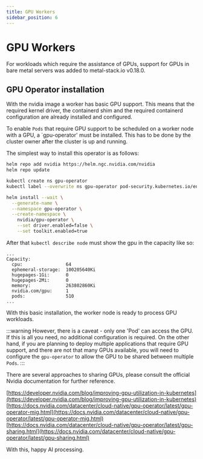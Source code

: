 ```yaml
---
title: GPU Workers
sidebar_position: 6
---
```


# GPU Workers

For workloads which require the assistance of GPUs, support for GPUs in bare metal servers was added to metal-stack.io v0.18.0.

## GPU Operator installation

With the nvidia image a worker has basic GPU support. This means that the required kernel driver, the containerd shim and the required containerd configuration are already installed and configured.

To enable `Pods` that require GPU support to be scheduled on a worker node with a GPU, a `gpu-operator' must be installed.
This has to be done by the cluster owner after the cluster is up and running.

The simplest way to install this operator is as follows:

```bash
helm repo add nvidia https://helm.ngc.nvidia.com/nvidia
helm repo update

kubectl create ns gpu-operator
kubectl label --overwrite ns gpu-operator pod-security.kubernetes.io/enforce=privileged

helm install --wait \
  --generate-name \
  --namespace gpu-operator \
  --create-namespace \
    nvidia/gpu-operator \
    --set driver.enabled=false \
    --set toolkit.enabled=true
```

After that `kubectl describe node` must show the gpu in the capacity like so:

```plain
...
Capacity:
  cpu:                64
  ephemeral-storage:  100205640Ki
  hugepages-1Gi:      0
  hugepages-2Mi:      0
  memory:             263802860Ki
  nvidia.com/gpu:     1
  pods:               510
...
```

With this basic installation, the worker node is ready to process GPU workloads.

:::warning
However, there is a caveat - only one 'Pod' can access the GPU. If this is all you need, no additional configuration is required.
On the other hand, if you are planning to deploy multiple applications that require GPU support, and there are not that many GPUs available, you will need to configure the `gpu-operator` to allow the GPU to be shared between multiple `Pods`.
:::

There are several approaches to sharing GPUs, please consult the official Nvidia documentation for further reference.

[https://developer.nvidia.com/blog/improving-gpu-utilization-in-kubernetes](https://developer.nvidia.com/blog/improving-gpu-utilization-in-kubernetes)
[https://docs.nvidia.com/datacenter/cloud-native/gpu-operator/latest/gpu-operator-mig.html](https://docs.nvidia.com/datacenter/cloud-native/gpu-operator/latest/gpu-operator-mig.html)
[https://docs.nvidia.com/datacenter/cloud-native/gpu-operator/latest/gpu-sharing.html](https://docs.nvidia.com/datacenter/cloud-native/gpu-operator/latest/gpu-sharing.html)

With this, happy AI processing.
